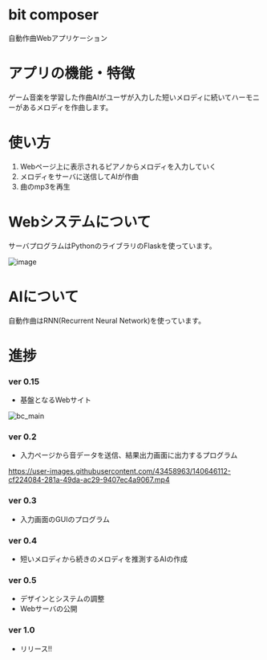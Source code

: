 # bit composer
 自動作曲Webアプリケーション

# アプリの機能・特徴
ゲーム音楽を学習した作曲AIがユーザが入力した短いメロディに続いてハーモニーがあるメロディを作曲します。

# 使い方
1. Webページ上に表示されるピアノからメロディを入力していく
2. メロディをサーバに送信してAIが作曲
3. 曲のmp3を再生

# Webシステムについて
サーバプログラムはPythonのライブラリのFlaskを使っています。
 
 ![image](https://user-images.githubusercontent.com/43458963/143021077-12c72daf-c194-4914-8e4b-0b77dd9f3822.png)

# AIについて
自動作曲はRNN(Recurrent Neural Network)を使っています。

# 進捗
### ver 0.15
- 基盤となるWebサイト

![bc_main](https://user-images.githubusercontent.com/84367211/138039843-7c1eacbf-d8f5-46e5-b598-f8a70b40467c.png)

### ver 0.2
- 入力ページから音データを送信、結果出力画面に出力するプログラム

https://user-images.githubusercontent.com/43458963/140646112-cf224084-281a-49da-ac29-9407ec4a9067.mp4

### ver 0.3
- 入力画面のGUIのプログラム

### ver 0.4
- 短いメロディから続きのメロディを推測するAIの作成

### ver 0.5
- デザインとシステムの調整
- Webサーバの公開

### ver 1.0
- リリース!!
